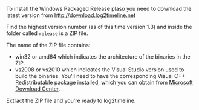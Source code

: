 To install the Windows Packaged Release plaso you need to download the latest version from http://download.log2timeline.net

Find the highest version number (as of this time version 1.3) and inside the folder called ```release``` is a ZIP file.

The name of the ZIP file contains:

* win32 or amd64 which indicates the architecture of the binaries in the ZIP.
* vs2008 or vs2010 which indicates the Visual Studio version used to build the binaries. You'll need to have the corresponding Visual C++ Redistributable package installed, which you can obtain from [Microsoft Download Center](https://www.microsoft.com/en-us/search/Results.aspx?q=Microsoft%20Visual%20C%2B%2B%20Redistributable%20Package&form=DLC).

Extract the ZIP file and you're ready to log2timeline.